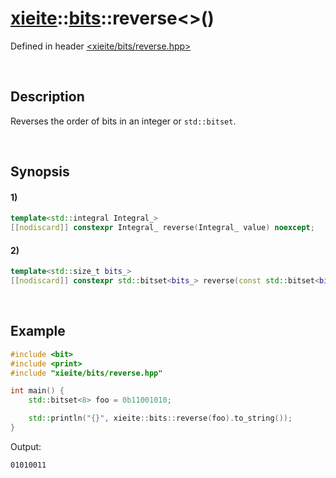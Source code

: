 # [xieite](../../xieite.md)\:\:[bits](../../bits.md)\:\:reverse\<\>\(\)
Defined in header [<xieite/bits/reverse.hpp>](../../../include/xieite/bits/reverse.hpp)

&nbsp;

## Description
Reverses the order of bits in an integer or `std::bitset`.

&nbsp;

## Synopsis
#### 1)
```cpp
template<std::integral Integral_>
[[nodiscard]] constexpr Integral_ reverse(Integral_ value) noexcept;
```
#### 2)
```cpp
template<std::size_t bits_>
[[nodiscard]] constexpr std::bitset<bits_> reverse(const std::bitset<bits_>& values) noexcept;
```

&nbsp;

## Example
```cpp
#include <bit>
#include <print>
#include "xieite/bits/reverse.hpp"

int main() {
    std::bitset<8> foo = 0b11001010;

    std::println("{}", xieite::bits::reverse(foo).to_string());
}
```
Output:
```
01010011
```

